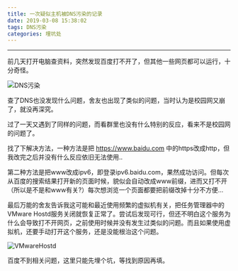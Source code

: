 ```yaml
---
title: 一次疑似主机被DNS污染的记录
date: 2019-03-08 15:38:02
tags: DNS污染
categories: 埋坑处
---
```

---
前几天打开电脑查资料，突然发现百度打不开了，但其他一些网页都可以运行，十分奇怪。

![DNS污染](/一次疑似主机被DNS污染的记录/DNS污染.png)

查了DNS也没发现什么问题，舍友也出现了类似的问题，当时认为是校园网又崩了，就没再深究。

过了一天又遇到了同样的问题，而看群里也没有什么特别的反应，看来不是校园网的问题了。
<!--more-->

找了下解决方法，一种方法是把 https://www.baidu.com 中的https改成http，但我改完之后并没有什么反应依旧无法使用..

第二种方法是把www改成ipv6，即登录ipv6.baidu.com，果然成功访问。但每次从百度的搜索结果打开新的页面时候，貌似会自动改成www前缀，进而又打不开（所以是不是和www有关?）每次想浏览一个页面都要把前缀改掉十分不方便...

最后万能的舍友告诉我这可能和最近使用频繁的虚拟机有关，把任务管理器中的VMware Hostd服务关闭就恢复正常了。尝试后发现可行，但还不明白这个服务为什么会导致打不开网页，之前使用时候并没有发生过类似的问题。而且如果使用虚拟机，还要手动打开这个服务，还是没能根治这个问题。

![VMwareHostd](/一次疑似主机被DNS污染的记录/VMwareHostd.png)

百度不到相关问题，这里只能先埋个坑，等找到原因再填。